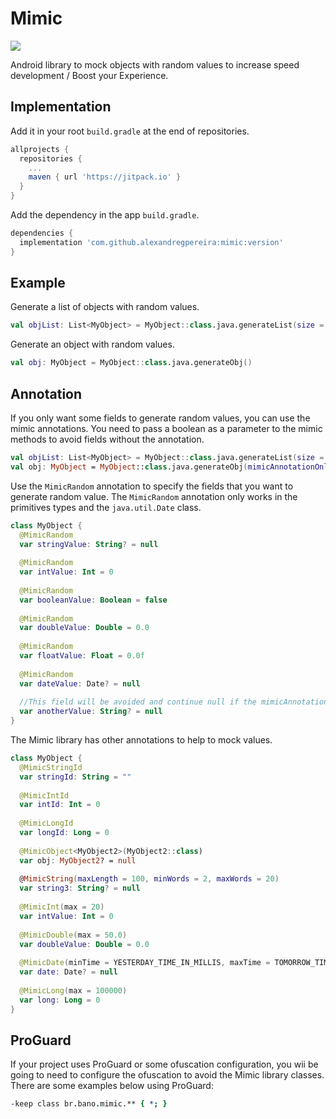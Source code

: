 # Mimic
[![](https://jitpack.io/v/alexandregpereira/mimic.svg)](https://jitpack.io/#alexandregpereira/mimic)

Android library to mock objects with random values to increase speed development / Boost your Experience.

## Implementation
Add it in your root `build.gradle` at the end of repositories.
```gradle
allprojects {
  repositories {
    ...
    maven { url 'https://jitpack.io' }
  }
}
```
Add the dependency in the app `build.gradle`.
```gradle
dependencies {
  implementation 'com.github.alexandregpereira:mimic:version'
}
```

## Example
Generate a list of objects with random values.
```kotlin
val objList: List<MyObject> = MyObject::class.java.generateList(size = 100)
```
Generate an object with random values.
```kotlin
val obj: MyObject = MyObject::class.java.generateObj()
```
## Annotation
If you only want some fields to generate random values, you can use the mimic annotations. You need to pass a boolean as a parameter to the mimic methods to avoid fields without the annotation.
```kotlin
val objList: List<MyObject> = MyObject::class.java.generateList(size = 100, mimicAnnotationOnly = true)
val obj: MyObject = MyObject::class.java.generateObj(mimicAnnotationOnly = true)
```
Use the `MimicRandom` annotation to specify the fields that you want to generate random value. The `MimicRandom` annotation only works in the primitives types and the `java.util.Date` class.
```kotlin
class MyObject {
  @MimicRandom
  var stringValue: String? = null
  
  @MimicRandom
  var intValue: Int = 0
  
  @MimicRandom
  var booleanValue: Boolean = false
  
  @MimicRandom
  var doubleValue: Double = 0.0
  
  @MimicRandom
  var floatValue: Float = 0.0f
  
  @MimicRandom
  var dateValue: Date? = null
  
  //This field will be avoided and continue null if the mimicAnnotationOnly is true
  var anotherValue: String? = null
}
```
The Mimic library has other annotations to help to mock values.
```kotlin
class MyObject {
  @MimicStringId
  var stringId: String = ""
  
  @MimicIntId
  var intId: Int = 0
  
  @MimicLongId
  var longId: Long = 0
  
  @MimicObject<MyObject2>(MyObject2::class)
  var obj: MyObject2? = null
  
  @MimicString(maxLength = 100, minWords = 2, maxWords = 20)
  var string3: String? = null
  
  @MimicInt(max = 20)
  var intValue: Int = 0
  
  @MimicDouble(max = 50.0)
  var doubleValue: Double = 0.0
  
  @MimicDate(minTime = YESTERDAY_TIME_IN_MILLIS, maxTime = TOMORROW_TIME_IN_MILLIS)
  var date: Date? = null
  
  @MimicLong(max = 100000)
  var long: Long = 0
}
```
## ProGuard
If your project uses ProGuard or some ofuscation configuration, you wii be going to need to configure the ofuscation to avoid the Mimic library classes. There are some examples below using ProGuard:
```pro
-keep class br.bano.mimic.** { *; }
```

